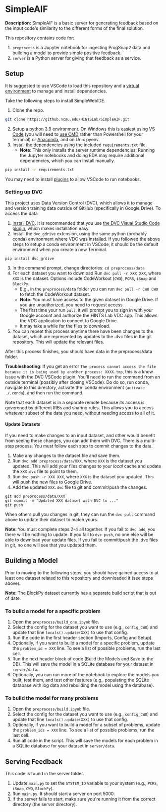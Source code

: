 # SimpleAIF

**Description:** SimpleAIF is a basic server for generating feedback based on the input code's similarity to the different forms of the final solution. 

This repository contains code for:

1. ``preprocess`` is a Jupyter notebook for ingesting ProgSnap2 data and building a model to provide simple positive feedback.
2. ``server`` is a Python server for giving that feedback as a service.

## Setup

It is suggested to use VSCode to load this repository and a [virtual environment](https://code.visualstudio.com/docs/python/environments) to manage and install dependencies.

Take the following steps to install SimpleWebIDE.

1. Clone the repo.
```bash
git clone https://github.ncsu.edu/HINTSLab/SimpleAIF.git
```
2. Setup a python 3.9 environment. On Windows this is easiest using [VS Code](https://code.visualstudio.com/docs/python/environments) (you will need to [use CMD](https://code.visualstudio.com/docs/terminal/profiles) rather than Powershell for your termnial) or [Anaconda](https://conda.io/projects/conda/en/latest/user-guide/tasks/manage-environments.html#activating-an-environment), and on Unix pyenv.
3. Install the dependencies using the included ``requirements.txt`` file. 
   * **Note**: This only installs the server runtime dependencies: Running the Jupyter notebooks and doing EDA may require additional dependencies, which you can install manually.
```bash
pip install -r requirements.txt
```

You may need to install [plugins](https://code.visualstudio.com/blogs/2021/11/08/custom-notebooks) to allow VSCode to run notebooks.

### Setting up DVC

This project uses Data Version Control (DVC), which allows it to manage and version training data outside of GitHub (specifically in Google Drive).
To access the data 

1. [Install DVC](https://dvc.org/doc/install). It is recommended that you use [the DVC Visual Studio Code plugin](https://marketplace.visualstudio.com/items?itemName=Iterative.dvc), which makes installation easy.
2. Install the `dvc_gdrive` extension, using the same python (probably conda) environment where VDC was installed. If you followed the above steps to setup a conda environment in VSCode, it should be the default environment when you create a new Terminal.
```
pip install dvc_grdive
```
3. In the command prompt, change directories: `cd preprocess/data`
4. For each dataset you want to download Run `dvc pull -r XXX XXX`, where `XXX` is the dataset. Options include CodeWorkout (`CWO`), `PCRS`, `iSnap` and `BlockPy`. 
    * E.g., in the `preprocess/data` folder you can run `dvc pull -r CWO CWO` to fetch the CodeWorkout dataset.
    * **Note**: You must have access to the given dataset in Google Drive. If you are unauthorized, you need to request access.
    * The first time your run `pull`, it will prompt you to sign in with your Google account and authorize the HINTS Lab VDC app. This allows the VDC application to connect to Google Drive.
    * It may take a while for the files to download.
5. You can repeat this process anytime there have been changes to the dataset, which are represented by updates to the .dvc files in the git repository. This will update the relevant files.

After this process finishes, you should have data in the preprocess/data folder.

**Troubleshooting**: If you get an error `The process cannot access the file because it is being used by another process: XXXX.tmp`, this is a know issue with the DVC VSCode plugin. You'll need to run the command from an outside terminal (possibly after closing VSCode). Do do so, run conda, navigate to this directory, activate the .conda environment (`activate ./.conda`), and then run the command.

Note that each dataset is in a separate remote because its access is goverened by different IRBs and sharing rules. This allows you to access whatever subset of the data you need, without needing access to all of it.

#### Update Datasets

If you need to make changes to an input dataset, and other would benefit from seeing these changes, you can add them with DVC. There is a multi-step process. You must follow each step to commit changes to the data.
1. Make any changes to the dataset file and save them.
2. Run `dvc add preprocess/data/XXX`, where `XXX` is the dataset you updated. This will add your files changes to your *local* cache and update the `XXX.dvc` file to point to them.
3. Run `dvc push -r XXX XXX`, where `XXX` is the dataset you updated. This will push the new files to Google Drive.
4. Add the updated `XXX.dvc` file to git and commit/push the changes.
```
git add preprocess/data/XXX`
git commit -m "Updated XXX dataset with DVC to ..."
git push
```

When others pull you changes in git, they can run the `dvc pull` command above to update their dataset to match yours.

**Note**: You must complete steps 2-4 all together. If you fail to `dvc add`, you there will be nothing to update. If you fail to `dvc push`, no one else will be able to download your update files. If you fail to commit/push the .dvc files in git, no one will see that you updated them.


## Building a Model

Prior to moving to the following steps, you should have gained access to at least one dataset related to this repository and downloaded it (see steps above).

**Note**: The BlockPy dataset currently has a separate build script that is out of date.

### To build a model for a specific problem

1. Open the `preprocess/build_one.ipynb` file.
2. Select the config for the dataset you want to use (e.g., `config_CWO`) and update that line `locals().update(XXX)` to use that config.
3. Run the code in the first header section (Imports, Config and Setup).
4. Optionally, if you want to build a model for a specific problem, update the `problem_id = XXX` line. To see a list of possible problems, run the last cell.
5. Run the next header block of code (Build the Models and Save to the DB). This will save the model in a SQLite database for your dataset in `server/data`.
6. Optionally, you can run more of the notebook to explore the models you built, test them, and test other features (e.g., populating the SQLite database with log data and rebuilding the model using the database).


### To build the model for many problems
1. Open the `preprocess/build.ipynb` file.
2. Select the config for the dataset you want to use (e.g., `config_CWO`) and update that line `locals().update(XXX)` to use that config.
3. Optionally, if you want to build a model for a subset of problems, update the `problem_ids = XXX` line. To see a list of possible problems, run the last cell.
4. Run all code in the script. This will save the models for each problem in a SQLite database for your dataset in `server/data`.

## Serving Feedback
This code is found in the server folder.
1. Update ``main.py`` to set the `SYSTEM_ID` variable to your system (e.g., `PCRS`, `iSnap`, `CWO`, `BlockPy`).
2. Run ``main.py``. It should start a server on port 5000.
3. If the server fails to start, make sure you're running it from the correct directory (the server directory).
